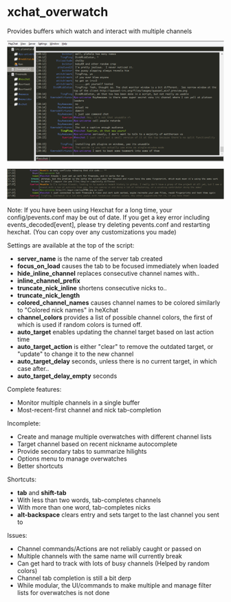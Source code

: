 xchat_overwatch
=============

Provides buffers which watch and interact with multiple channels

![Overwatch](https://github.com/Xuerian/xchat_overwatch/raw/master/overwatch_screenshot.png)

![Overwatch](https://github.com/Xuerian/xchat_overwatch/raw/master/overwatch_screenshot_random_channels.png)

Note: If you have been using Hexchat for a long time, your config/pevents.conf may be out of date. If you get a key error including events_decoded[event], please try deleting pevents.conf and restarting hexchat. (You can copy over any customizations you made)

Settings are available at the top of the script:

* __server_name__ is the name of the server tab created
* __focus_on_load__ causes the tab to be focused immediately when loaded
* __hide_inline_channel__ replaces consecutive channel names with..
* __inline_channel_prefix__
* __truncate_nick_inline__ shortens consecutive nicks to..
* __truncate_nick_length__
* __colored_channel_names__ causes channel names to be colored similarly to "Colored nick names" in heXchat
* __channel_colors__ provides a list of possible channel colors, the first of which is used if random colors is turned off.
* __auto_target__ enables updating the channel target based on last action time
* __auto_target_action__ is either "clear" to remove the outdated target, or "update" to change it to the new channel
* __auto_target_delay__ seconds, unless there is no current target, in which case after..
* __auto_target_delay_empty__ seconds

Complete features:

* Monitor multiple channels in a single buffer
* Most-recent-first channel and nick tab-completion


Incomplete:

* Create and manage multiple overwatches with different channel lists
* Target channel based on recent nickname autocomplete
* Provide secondary tabs to summarize hilights
* Options menu to manage overwatches
* Better shortcuts

Shortcuts:

* __tab__ and __shift-tab__
 * With less than two words, tab-completes channels
 * With more than one word, tab-completes nicks
* __alt-backspace__ clears entry and sets target to the last channel you sent to

Issues:

* Channel commands/Actions are not reliably caught or passed on
* Multiple channels with the same name will currently break
* Can get hard to track with lots of busy channels (Helped by random colors)
* Channel tab completion is still a bit derp
* While modular, the UI/commands to make multiple and manage filter lists for overwatches is not done
